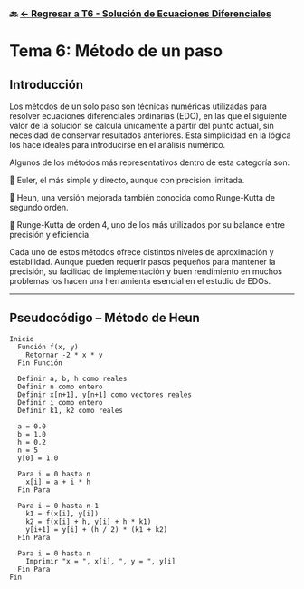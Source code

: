 ### 🔙 [← Regresar a T6 - Solución de Ecuaciones Diferenciales](https://github.com/ANTONY2812/M-todosNum-ricosLalo/tree/main/T6%20-%20Soluci%C3%B3n%20de%20Ecuaciones%20Diferenciales)

#   Tema 6: Método de un paso



## Introducción

Los métodos de un solo paso son técnicas numéricas utilizadas para resolver ecuaciones diferenciales ordinarias (EDO), en las que el siguiente valor de la solución se calcula únicamente a partir del punto actual, sin necesidad de conservar resultados anteriores. Esta simplicidad en la lógica los hace ideales para introducirse en el análisis numérico.

Algunos de los métodos más representativos dentro de esta categoría son:

🔹 Euler, el más simple y directo, aunque con precisión limitada.

🔹 Heun, una versión mejorada también conocida como Runge-Kutta de segundo orden.

🔹 Runge-Kutta de orden 4, uno de los más utilizados por su balance entre precisión y eficiencia.

Cada uno de estos métodos ofrece distintos niveles de aproximación y estabilidad. Aunque pueden requerir pasos pequeños para mantener la precisión, su facilidad de implementación y buen rendimiento en muchos problemas los hacen una herramienta esencial en el estudio de EDOs.

---


##  Pseudocódigo – Método de Heun

```text
Inicio
  Función f(x, y)
    Retornar -2 * x * y
  Fin Función

  Definir a, b, h como reales
  Definir n como entero
  Definir x[n+1], y[n+1] como vectores reales
  Definir i como entero
  Definir k1, k2 como reales

  a = 0.0
  b = 1.0
  h = 0.2
  n = 5
  y[0] = 1.0

  Para i = 0 hasta n
    x[i] = a + i * h
  Fin Para

  Para i = 0 hasta n-1
    k1 = f(x[i], y[i])
    k2 = f(x[i] + h, y[i] + h * k1)
    y[i+1] = y[i] + (h / 2) * (k1 + k2)
  Fin Para

  Para i = 0 hasta n
    Imprimir "x = ", x[i], ", y = ", y[i]
  Fin Para
Fin
```



